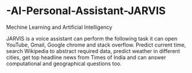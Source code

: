 # -AI-Personal-Assistant-JARVIS
Mechine Learning and Artificial Intelligency

JARVIS is a voice assistant can perform the following task it can open YouTube, Gmail, Google chrome and stack overflow. Predict current time, search Wikipedia to abstract required data, predict weather in different cities, get top headline news from Times of India and can answer computational and geographical questions too.

